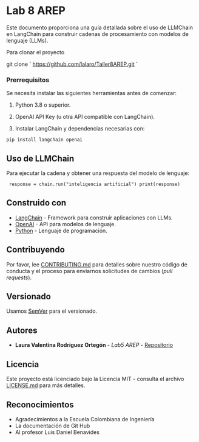 # Lab 8 AREP

Este documento proporciona una guía detallada sobre el uso de LLMChain en LangChain para construir cadenas de procesamiento con modelos de lenguaje (LLMs).

Para clonar el proyecto 

git clone  ´ https://github.com/lalaro/Taller8AREP.git ´

### Prerrequisitos

Se necesita instalar las siguientes herramientas antes de comenzar:

1. Python 3.8 o superior.

2. OpenAI API Key (u otra API compatible con LangChain).

3. Instalar LangChain y dependencias necesarias con:

` pip install langchain openai `

## Uso de LLMChain

Para ejecutar la cadena y obtener una respuesta del modelo de lenguaje:

` 
response = chain.run("inteligencia artificial")
print(response)
 `

## Construido con

* [LangChain]() - Framework para construir aplicaciones con LLMs.
* [OpenAI](https://platform.openai.com/docs/concepts) - API para modelos de lenguaje.
* [Python](https://docs.python.org/3/) - Lenguaje de programación.

## Contribuyendo

Por favor, lee [CONTRIBUTING.md](https://gist.github.com/PurpleBooth/b24679402957c63ec426) para detalles sobre nuestro código de conducta y el proceso para enviarnos solicitudes de cambios (*pull requests*).

## Versionado

Usamos [SemVer](http://semver.org/) para el versionado.

## Autores

* **Laura Valentina Rodríguez Ortegón** - *Lab5 AREP* - [Repositorio](https://github.com/lalaro/Taller8AREP.git)

## Licencia

Este proyecto está licenciado bajo la Licencia MIT - consulta el archivo [LICENSE.md](LICENSE.md) para más detalles.

## Reconocimientos

* Agradecimientos a la Escuela Colombiana de Ingeniería
* La documentación de Git Hub
* Al profesor Luis Daniel Benavides
